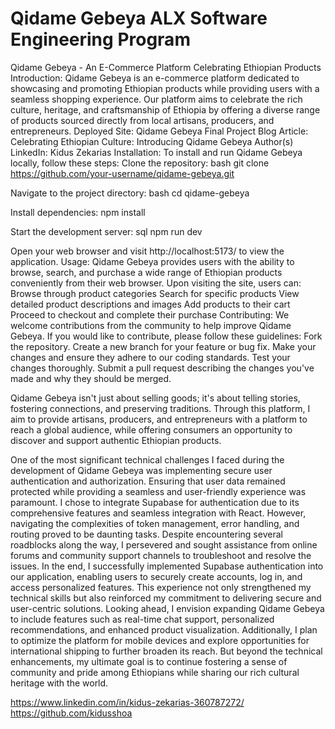 # Qidame Gebeya ALX Software Engineering Program

Qidame Gebeya - An E-Commerce Platform Celebrating Ethiopian Products
Introduction:
Qidame Gebeya is an e-commerce platform dedicated to showcasing and promoting Ethiopian products while providing users with a seamless shopping experience. Our platform aims to celebrate the rich culture, heritage, and craftsmanship of Ethiopia by offering a diverse range of products sourced directly from local artisans, producers, and entrepreneurs.
Deployed Site: Qidame Gebeya
Final Project Blog Article: Celebrating Ethiopian Culture: Introducing Qidame Gebeya
Author(s) LinkedIn:
Kidus Zekarias
Installation:
To install and run Qidame Gebeya locally, follow these steps:
Clone the repository:
bash
git clone https://github.com/your-username/qidame-gebeya.git

Navigate to the project directory:
bash
cd qidame-gebeya

Install dependencies:
npm install

Start the development server:
sql
npm run dev

Open your web browser and visit http://localhost:5173/ to view the application.
Usage:
Qidame Gebeya provides users with the ability to browse, search, and purchase a wide range of Ethiopian products conveniently from their web browser. Upon visiting the site, users can:
Browse through product categories
Search for specific products
View detailed product descriptions and images
Add products to their cart
Proceed to checkout and complete their purchase
Contributing:
We welcome contributions from the community to help improve Qidame Gebeya. If you would like to contribute, please follow these guidelines:
Fork the repository.
Create a new branch for your feature or bug fix.
Make your changes and ensure they adhere to our coding standards.
Test your changes thoroughly.
Submit a pull request describing the changes you've made and why they should be merged.

Qidame Gebeya isn't just about selling goods; it's about telling stories, fostering connections, and preserving traditions. Through this platform, I aim to provide artisans, producers, and entrepreneurs with a platform to reach a global audience, while offering consumers an opportunity to discover and support authentic Ethiopian products.

One of the most significant technical challenges I faced during the development of Qidame Gebeya was implementing secure user authentication and authorization. Ensuring that user data remained protected while providing a seamless and user-friendly experience was paramount.
I chose to integrate Supabase for authentication due to its comprehensive features and seamless integration with React. However, navigating the complexities of token management, error handling, and routing proved to be daunting tasks. Despite encountering several roadblocks along the way, I persevered and sought assistance from online forums and community support channels to troubleshoot and resolve the issues.
In the end, I successfully implemented Supabase authentication into our application, enabling users to securely create accounts, log in, and access personalized features. This experience not only strengthened my technical skills but also reinforced my commitment to delivering secure and user-centric solutions.
Looking ahead, I envision expanding Qidame Gebeya to include features such as real-time chat support, personalized recommendations, and enhanced product visualization. Additionally, I plan to optimize the platform for mobile devices and explore opportunities for international shipping to further broaden its reach.
But beyond the technical enhancements, my ultimate goal is to continue fostering a sense of community and pride among Ethiopians while sharing our rich cultural heritage with the world.

https://www.linkedin.com/in/kidus-zekarias-360787272/
https://github.com/kidusshoa
